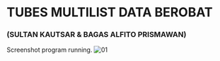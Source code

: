 # TUBES MULTILIST DATA BEROBAT
###  (SULTAN KAUTSAR & BAGAS ALFITO PRISMAWAN)

Screenshot program running.
![01](https://github.com/svzax/TubesMultiLinklist_ASD_DataBerobat/blob/master/Data%20Berobat/assets/Screenshot%20(38).png)
